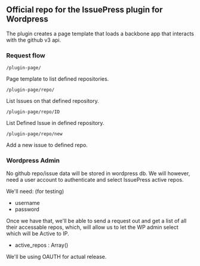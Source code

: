 
## Official repo for the IssuePress plugin for Wordpress

The plugin creates a page template that loads a backbone app that interacts with the github v3 api.


### Request flow

```
/plugin-page/
```
Page template to list defined repositories.

```
/plugin-page/repo/
```
List Issues on that defined repository.

```
/plugin-page/repo/ID
```
List Defined Issue in defined repository.


```
/plugin-page/repo/new
```
Add a new issue to defined repo.


### Wordpress Admin

No github repo/issue data will be stored in wordpress db. We will however, need a user account to authenticate and select IssuePress active repos.

We'll need: (for testing)
- username
- password

Once we have that, we'll be able to send a request out and get a list of all their accessable repos, which, will allow us to let the WP admin select which will be Active to IP.

- active\_repos  : Array()

We'll be using OAUTH for actual release.


